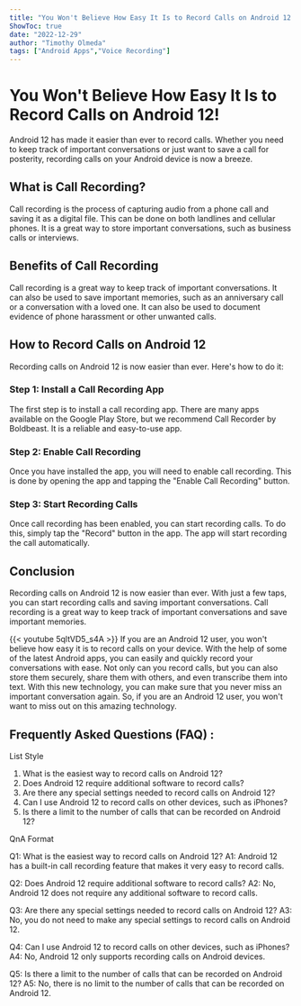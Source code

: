 ```yaml
---
title: "You Won't Believe How Easy It Is to Record Calls on Android 12!"
ShowToc: true 
date: "2022-12-29"
author: "Timothy Olmeda" 
tags: ["Android Apps","Voice Recording"]
---
```

# You Won't Believe How Easy It Is to Record Calls on Android 12!

Android 12 has made it easier than ever to record calls. Whether you need to keep track of important conversations or just want to save a call for posterity, recording calls on your Android device is now a breeze.

## What is Call Recording?

Call recording is the process of capturing audio from a phone call and saving it as a digital file. This can be done on both landlines and cellular phones. It is a great way to store important conversations, such as business calls or interviews.

## Benefits of Call Recording

Call recording is a great way to keep track of important conversations. It can also be used to save important memories, such as an anniversary call or a conversation with a loved one. It can also be used to document evidence of phone harassment or other unwanted calls.

## How to Record Calls on Android 12

Recording calls on Android 12 is now easier than ever. Here's how to do it:

### Step 1: Install a Call Recording App

The first step is to install a call recording app. There are many apps available on the Google Play Store, but we recommend Call Recorder by Boldbeast. It is a reliable and easy-to-use app.

### Step 2: Enable Call Recording

Once you have installed the app, you will need to enable call recording. This is done by opening the app and tapping the "Enable Call Recording" button.

### Step 3: Start Recording Calls

Once call recording has been enabled, you can start recording calls. To do this, simply tap the "Record" button in the app. The app will start recording the call automatically.

## Conclusion

Recording calls on Android 12 is now easier than ever. With just a few taps, you can start recording calls and saving important conversations. Call recording is a great way to keep track of important conversations and save important memories.

{{< youtube 5qltVD5_s4A >}} 
If you are an Android 12 user, you won't believe how easy it is to record calls on your device. With the help of some of the latest Android apps, you can easily and quickly record your conversations with ease. Not only can you record calls, but you can also store them securely, share them with others, and even transcribe them into text. With this new technology, you can make sure that you never miss an important conversation again. So, if you are an Android 12 user, you won't want to miss out on this amazing technology.

## Frequently Asked Questions (FAQ) :
List Style

1. What is the easiest way to record calls on Android 12?
2. Does Android 12 require additional software to record calls?
3. Are there any special settings needed to record calls on Android 12?
4. Can I use Android 12 to record calls on other devices, such as iPhones?
5. Is there a limit to the number of calls that can be recorded on Android 12?

QnA Format

Q1: What is the easiest way to record calls on Android 12?
A1: Android 12 has a built-in call recording feature that makes it very easy to record calls.

Q2: Does Android 12 require additional software to record calls?
A2: No, Android 12 does not require any additional software to record calls.

Q3: Are there any special settings needed to record calls on Android 12?
A3: No, you do not need to make any special settings to record calls on Android 12.

Q4: Can I use Android 12 to record calls on other devices, such as iPhones?
A4: No, Android 12 only supports recording calls on Android devices.

Q5: Is there a limit to the number of calls that can be recorded on Android 12?
A5: No, there is no limit to the number of calls that can be recorded on Android 12.


